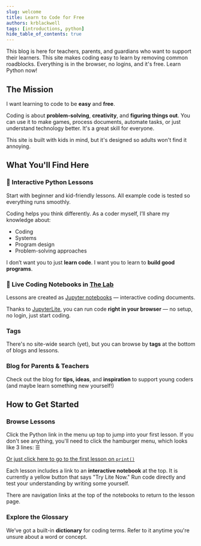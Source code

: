 ```yaml
---
slug: welcome
title: Learn to Code for Free
authors: krblackwell
tags: [introductions, python]
hide_table_of_contents: true
---
```


This blog is here for teachers, parents, and guardians who want to support their learners. This site makes coding easy to learn by removing common roadblocks. Everything is in the browser, no logins, and it's free. Learn Python now!

<!-- truncate -->

## The Mission

I want learning to code to be **easy** and **free**.

Coding is about **problem-solving**, **creativity**, and **figuring things out**. You can use it to make games, process documents, automate tasks, or just understand technology better. It's a great skill for everyone.

This site is built with kids in mind, but it's designed so adults won't find it annoying.

## What You'll Find Here

### 🐍 Interactive Python Lessons

Start with beginner and kid-friendly lessons. All example code is tested so everything runs smoothly.

Coding helps you think differently. As a coder myself, I’ll share my knowledge about:

- Coding
- Systems
- Program design
- Problem-solving approaches

I don’t want you to just **learn code**. I want you to learn to **build good programs**.

<!-- markdownlint-disable-next-line MD033 -->
### 🧪 Live Coding Notebooks in <a href="/lite/lab/index.html?path=welcome.ipynb">The Lab</a>

Lessons are created as [Jupyter notebooks](https://jupyter.org/) — interactive coding documents.

Thanks to [JupyterLite](https://jupyterlite.readthedocs.io/en/stable/), you can run code **right in your browser** — no setup, no login, just start coding.

### Tags

There's no site-wide search (yet), but you can browse by **tags** at the bottom of blogs and lessons.

### Blog for Parents & Teachers

Check out the blog for **tips, ideas**, and **inspiration** to support young coders (and maybe learn something new yourself!)

## How to Get Started

### Browse Lessons

Click the Python link in the menu up top to jump into your first lesson. If you don't see anything, you'll need to click the hamburger menu, which looks like 3 lines: ☰

[Or just click here to go to the first lesson on `print()`](/docs/python/foundations/print)

Each lesson includes a link to an **interactive notebook** at the top. It is currently a yellow button that says "Try Lite Now." Run code directly and test your understanding by writing some yourself.

There are navigation links at the top of the notebooks to return to the lesson page.

### Explore the Glossary

We’ve got a built-in **dictionary** for coding terms. Refer to it anytime you're unsure about a word or concept.

